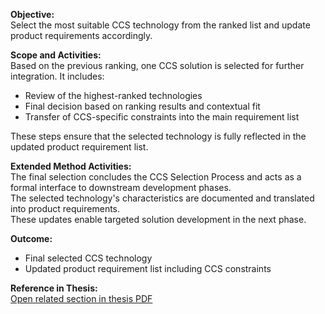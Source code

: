 **Objective:**  
Select the most suitable CCS technology from the ranked list and update product requirements accordingly.

**Scope and Activities:**  
Based on the previous ranking, one CCS solution is selected for further integration. It includes:
- Review of the highest-ranked technologies  
- Final decision based on ranking results and contextual fit  
- Transfer of CCS-specific constraints into the main requirement list

These steps ensure that the selected technology is fully reflected in the updated product requirement list.

**Extended Method Activities:**  
The final selection concludes the CCS Selection Process and acts as a formal interface to downstream development phases.<br>
The selected technology's characteristics are documented and translated into product requirements.<br>
These updates enable targeted solution development in the next phase.

**Outcome:**  
- Final selected CCS technology  
- Updated product requirement list including CCS constraints

**Reference in Thesis:**  
<a href="Development_of_a_method_for_the_integration_of_CCS_approaches_in_consumer_goods.pdf#page=47" target="_blank">Open related section in thesis PDF</a>

